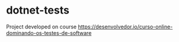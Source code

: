 # dotnet-tests
Project developed on course https://desenvolvedor.io/curso-online-dominando-os-testes-de-software